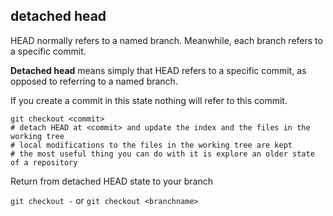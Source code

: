 ## detached head 
HEAD normally refers to a named branch. 
Meanwhile, each branch refers to a specific commit.

**Detached head** means simply that HEAD refers to a specific commit, as opposed to referring to a named branch.

If you create a commit in this state nothing will refer to this commit. 

```
git checkout <commit>
# detach HEAD at <commit> and update the index and the files in the working tree
# local modifications to the files in the working tree are kept
# the most useful thing you can do with it is explore an older state of a repository
```

Return from detached HEAD state to your branch

```git checkout -``` or ```git checkout <branchname>```
